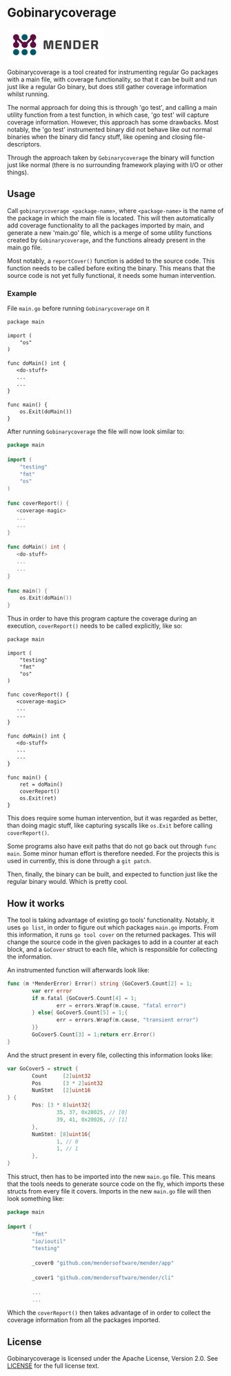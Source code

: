 Gobinarycoverage
==============================================

![Mender logo](resources/images/mender_logo.png)

Gobinarycoverage is a tool created for instrumenting regular Go packages with a
main file, with coverage functionality, so that it can be built and run just
like a regular Go binary, but does still gather coverage information whilst
running.

The normal approach for doing this is through 'go test', and calling a main
utility function from a test function, in which case, 'go test' will capture
coverage information. However, this approach has some drawbacks. Most notably,
the 'go test' instrumented binary did not behave like out normal binaries when
the binary did fancy stuff, like opening and closing file-descriptors.

Through the approach taken by `Gobinarycoverage` the binary will function just
like normal (there is no surrounding framework playing with I/O or other
things).


## Usage

Call `gobinarycoverage <package-name>`, where `<package-name>` is the name of
the package in which the main file is located. This will then automatically add
coverage functionality to all the packages imported by main, and generate a new
'main.go' file, which is a merge of some utility functions created by
`Gobinarycoverage`, and the functions already present in the main.go file.

Most notably, a `reportCover()` function is added to the source code. This
function needs to be called before exiting the binary. This means that the
source code is not yet fully functional, it needs some human intervention.

### Example

File `main.go` before running `Gobinarycoverage` on it
```
package main

import (
    "os"
)

func doMain() int {
   <do-stuff>
   ...
   ...
}

func main() {
    os.Exit(doMain())
}
```

After running `Gobinarycoverage` the file will now look similar to:
```go
package main

import (
    "testing"
    "fmt"
    "os"
)

func coverReport() {
   <coverage-magic>
   ...
   ...
}

func doMain() int {
   <do-stuff>
   ...
   ...
}

func main() {
    os.Exit(doMain())
}

```

Thus in order to have this program capture the coverage during an execution,
`coverReport()` needs to be called explicitly, like so:

```
package main

import (
    "testing"
    "fmt"
    "os"
)

func coverReport() {
   <coverage-magic>
   ...
   ...
}

func doMain() int {
   <do-stuff>
   ...
   ...
}

func main() {
    ret = doMain()
    coverReport()
    os.Exit(ret)
}

```

This does require some human intervention, but it was regarded as better, than
doing magic stuff, like capturing syscalls like `os.Exit` before calling
`coverReport()`.

Some programs also have exit paths that do not go back out through `func main`.
Some minor human effort is therefore needed. For the projects this is used in
currently, this is done through a `git patch`.

Then, finally, the binary can be built, and expected to function just like the
regular binary would. Which is pretty cool.

## How it works

The tool is taking advantage of existing go tools' functionality. Notably, it
uses `go list`, in order to figure out which packages `main.go` imports. From
this information, it runs `go tool cover` on the returned packages. This will
change the source code in the given packages to add in a counter at each block,
and a `GoCover` struct to each file, which is responsible for collecting the
information.

An instrumented function will afterwards look like:

```go
func (m *MenderError) Error() string {GoCover5.Count[2] = 1;
        var err error
        if m.fatal {GoCover5.Count[4] = 1;
                err = errors.Wrapf(m.cause, "fatal error")
        } else{ GoCover5.Count[5] = 1;{
                err = errors.Wrapf(m.cause, "transient error")
        }}
        GoCover5.Count[3] = 1;return err.Error()
}
```

And the struct present in every file, collecting this information looks like:

```go
var GoCover5 = struct {
        Count     [2]uint32
        Pos       [3 * 2]uint32
        NumStmt   [2]uint16
} {
        Pos: [3 * 8]uint32{
                35, 37, 0x20025, // [0]
                39, 41, 0x20026, // [1]
        },
        NumStmt: [8]uint16{
                1, // 0
                1, // 1
        },
}
```

This struct, then has to be imported into the new `main.go` file. This means
that the tools needs to generate source code on the fly, which imports these
structs from every file it covers. Imports in the new `main.go` file will then
look something like:

```go
package main

import (
        "fmt"
        "io/ioutil"
        "testing"

        _cover0 "github.com/mendersoftware/mender/app"

        _cover1 "github.com/mendersoftware/mender/cli"
        
        ...
        ...

```

Which the `coverReport()` then takes advantage of in order to collect the
coverage information from all the packages imported.

## License

Gobinarycoverage is licensed under the Apache License, Version 2.0. See
[LICENSE](https://github.com/mendersoftware/mender/blob/master/LICENSE) for the
full license text.
